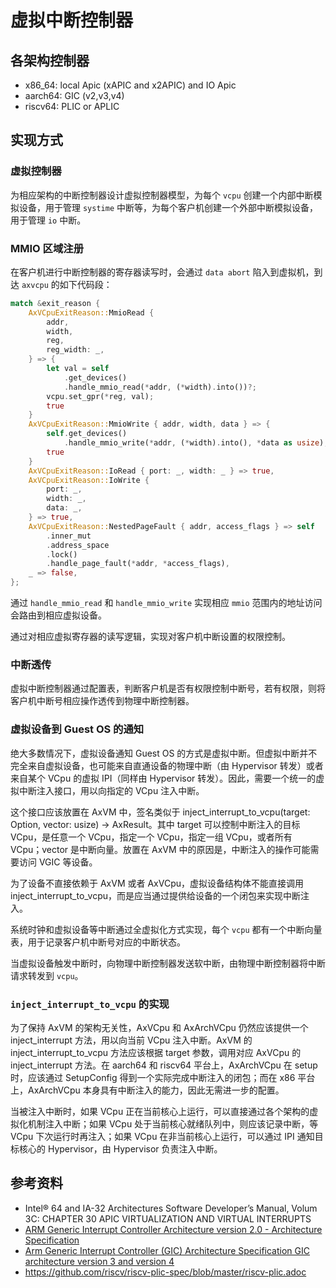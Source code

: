 # 虚拟中断控制器

## 各架构控制器

* x86_64: local Apic (xAPIC and x2APIC) and IO Apic
* aarch64: GIC (v2,v3,v4)
* riscv64: PLIC or APLIC

## 实现方式

### 虚拟控制器

为相应架构的中断控制器设计虚拟控制器模型，为每个 `vcpu` 创建一个内部中断模拟设备，用于管理 `systime` 中断等，为每个客户机创建一个外部中断模拟设备，用于管理 `io` 中断。

### MMIO 区域注册

在客户机进行中断控制器的寄存器读写时，会通过 `data abort` 陷入到虚拟机，到达 `axvcpu` 的如下代码段：

```rust
match &exit_reason {
    AxVCpuExitReason::MmioRead {
        addr,
        width,
        reg,
        reg_width: _,
    } => {
        let val = self
            .get_devices()
            .handle_mmio_read(*addr, (*width).into())?;
        vcpu.set_gpr(*reg, val);
        true
    }
    AxVCpuExitReason::MmioWrite { addr, width, data } => {
        self.get_devices()
            .handle_mmio_write(*addr, (*width).into(), *data as usize);
        true
    }
    AxVCpuExitReason::IoRead { port: _, width: _ } => true,
    AxVCpuExitReason::IoWrite {
        port: _,
        width: _,
        data: _,
    } => true,
    AxVCpuExitReason::NestedPageFault { addr, access_flags } => self
        .inner_mut
        .address_space
        .lock()
        .handle_page_fault(*addr, *access_flags),
    _ => false,
};
```

通过 `handle_mmio_read` 和 `handle_mmio_write` 实现相应 `mmio` 范围内的地址访问会路由到相应虚拟设备。

通过对相应虚拟寄存器的读写逻辑，实现对客户机中断设置的权限控制。

### 中断透传

虚拟中断控制器通过配置表，判断客户机是否有权限控制中断号，若有权限，则将客户机中断号相应操作透传到物理中断控制器。

### 虚拟设备到 Guest OS 的通知

绝大多数情况下，虚拟设备通知 Guest OS 的方式是虚拟中断。但虚拟中断并不完全来自虚拟设备，也可能来自直通设备的物理中断（由 Hypervisor 转发）或者来自某个 VCpu 的虚拟 IPI（同样由 Hypervisor 转发）。因此，需要一个统一的虚拟中断注入接口，用以向指定的 VCpu 注入中断。

这个接口应该放置在 AxVM 中，签名类似于 inject_interrupt_to_vcpu(target: Option<CpuMask>, vector: usize) -> AxResult。其中 target 可以控制中断注入的目标 VCpu，是任意一个 VCpu，指定一个 VCpu，指定一组 VCpu，或者所有 VCpu；vector 是中断向量。放置在 AxVM 中的原因是，中断注入的操作可能需要访问 VGIC 等设备。

为了设备不直接依赖于 AxVM 或者 AxVCpu，虚拟设备结构体不能直接调用 inject_interrupt_to_vcpu，而是应当通过提供给设备的一个闭包来实现中断注入。

系统时钟和虚拟设备等中断通过全虚拟化方式实现，每个 `vcpu` 都有一个中断向量表，用于记录客户机中断号对应的中断状态。

当虚拟设备触发中断时，向物理中断控制器发送软中断，由物理中断控制器将中断请求转发到 `vcpu`。

### `inject_interrupt_to_vcpu` 的实现

为了保持 AxVM 的架构无关性，AxVCpu 和 AxArchVCpu 仍然应该提供一个 inject_interrupt 方法，用以向当前 VCpu 注入中断。AxVM 的 inject_interrupt_to_vcpu 方法应该根据 target 参数，调用对应 AxVCpu 的 inject_interrupt 方法。在 aarch64 和 riscv64 平台上，AxArchVCpu 在 setup 时，应该通过 SetupConfig 得到一个实际完成中断注入的闭包；而在 x86 平台上，AxArchVCpu 本身具有中断注入的能力，因此无需进一步的配置。

当被注入中断时，如果 VCpu 正在当前核心上运行，可以直接通过各个架构的虚拟化机制注入中断；如果 VCpu 处于当前核心就绪队列中，则应该记录中断，等 VCpu 下次运行时再注入；如果 VCpu 在非当前核心上运行，可以通过 IPI 通知目标核心的 Hypervisor，由 Hypervisor 负责注入中断。

## 参考资料

* Intel® 64 and IA-32 Architectures Software Developer’s Manual, Volum 3C: CHAPTER 30 APIC VIRTUALIZATION AND VIRTUAL INTERRUPTS
* [ARM Generic Interrupt Controller Architecture version 2.0 - Architecture Specification](https://developer.arm.com/documentation/ihi0048/latest/)
* [Arm Generic Interrupt Controller (GIC) Architecture Specification GIC architecture version 3 and version 4](https://developer.arm.com/documentation/ihi0069/latest/)
* https://github.com/riscv/riscv-plic-spec/blob/master/riscv-plic.adoc